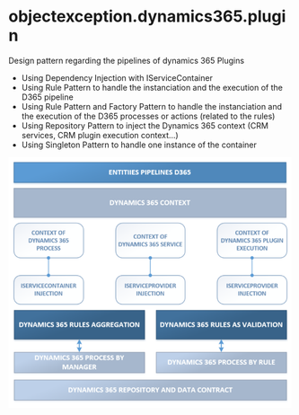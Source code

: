# objectexception.dynamics365.plugin

Design pattern regarding the pipelines of dynamics 365 Plugins
- Using Dependency Injection with IServiceContainer
- Using Rule Pattern to handle the instanciation and the execution of the D365 pipeline
- Using Rule Pattern and Factory Pattern to handle the instanciation and the execution of the D365 processes or actions (related to the rules)
- Using Repository Pattern to inject the Dynamics 365 context (CRM services, CRM plugin execution context...)
- Using Singleton Pattern to handle one instance of the container

![Dynamics365CodeArchitectureAndConcept](https://github.com/thierry-sinassamy/dataobjectexception.dynamics365.plugin/blob/master/Dynamics365CodeArchitectureAndConcept.png)
